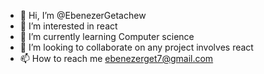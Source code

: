 - 👋 Hi, I’m @EbenezerGetachew
- 👀 I’m interested in react
- 🌱 I’m currently learning Computer science 
- 💞️ I’m looking to collaborate on any project involves react
- 📫 How to reach me ebenezerget7@gmail.com

<!---
EbenezerGetachew/EbenezerGetachew is a ✨ special ✨ repository because its `README.md` (this file) appears on your GitHub profile.
You can click the Preview link to take a look at your changes.
--->
